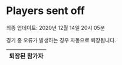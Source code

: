 # Players sent off
최종 업데이트: 2020년 12월 14일 20시 05분


경기 중 오류가 발생하는 경우 자동으로 퇴장됩니다.


| 퇴장된 참가자 |
|:---:|